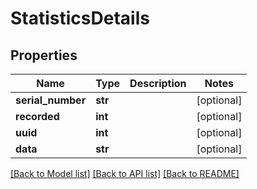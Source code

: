 # StatisticsDetails


## Properties
Name | Type | Description | Notes
------------ | ------------- | ------------- | -------------
**serial_number** | **str** |  | [optional] 
**recorded** | **int** |  | [optional] 
**uuid** | **int** |  | [optional] 
**data** | **str** |  | [optional] 

[[Back to Model list]](../README.md#documentation-for-models) [[Back to API list]](../README.md#documentation-for-api-endpoints) [[Back to README]](../README.md)


